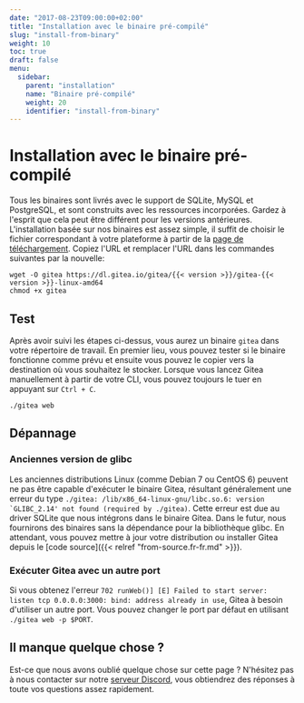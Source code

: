 ```yaml
---
date: "2017-08-23T09:00:00+02:00"
title: "Installation avec le binaire pré-compilé"
slug: "install-from-binary"
weight: 10
toc: true
draft: false
menu:
  sidebar:
    parent: "installation"
    name: "Binaire pré-compilé"
    weight: 20
    identifier: "install-from-binary"
---
```


# Installation avec le binaire pré-compilé

Tous les binaires sont livrés avec le support de SQLite, MySQL et PostgreSQL, et sont construits avec les ressources incorporées. Gardez à l'esprit que cela peut être différent pour les versions antérieures. L'installation basée sur nos binaires est assez simple, il suffit de choisir le fichier correspondant à votre plateforme à partir de la [page de téléchargement](https://dl.gitea.io/gitea). Copiez l'URL et remplacer l'URL dans les commandes suivantes par la nouvelle:

```
wget -O gitea https://dl.gitea.io/gitea/{{< version >}}/gitea-{{< version >}}-linux-amd64
chmod +x gitea
```

## Test

Après avoir suivi les étapes ci-dessus, vous aurez un binaire `gitea` dans votre répertoire de travail. En premier lieu, vous pouvez tester si le binaire fonctionne comme prévu et ensuite vous pouvez le copier vers la destination où vous souhaitez le stocker. Lorsque vous lancez Gitea manuellement à partir de votre CLI, vous pouvez toujours le tuer en appuyant sur `Ctrl + C`.

```
./gitea web
```

## Dépannage

### Anciennes version de glibc

Les anciennes distributions Linux (comme Debian 7 ou CentOS 6) peuvent ne pas être capable d'exécuter le binaire Gitea, résultant généralement une erreur du type ```./gitea: /lib/x86_64-linux-gnu/libc.so.6: version `GLIBC_2.14' not found (required by ./gitea)```. Cette erreur est due au driver SQLite que nous intégrons dans le binaire Gitea. Dans le futur, nous fournirons des binaires sans la dépendance pour la bibliothèque glibc. En attendant, vous pouvez mettre à jour votre distribution ou installer Gitea depuis le [code source]({{< relref "from-source.fr-fr.md" >}}).

### Exécuter Gitea avec un autre port

Si vous obtenez l'erreur `702 runWeb()] [E] Failed to start server: listen tcp 0.0.0.0:3000: bind: address already in use`, Gitea à besoin d'utiliser un autre port. Vous pouvez changer le port par défaut en utilisant `./gitea web -p $PORT`.

## Il manque quelque chose ?

Est-ce que nous avons oublié quelque chose sur cette page ? N'hésitez pas à nous contacter sur notre [serveur Discord](https://discord.gg/NsatcWJ), vous obtiendrez des réponses à toute vos questions assez rapidement.
